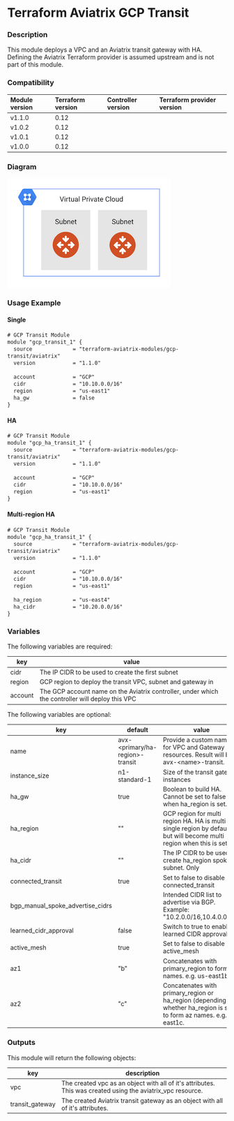 # Terraform Aviatrix GCP Transit

### Description

This module deploys a VPC and an Aviatrix transit gateway with HA. Defining the Aviatrix Terraform provider is assumed upstream and is not part of this module.

### Compatibility
Module version | Terraform version | Controller version | Terraform provider version
:--- | :--- | :--- | :---
v1.1.0 | 0.12 | | 
v1.0.2 | 0.12 | | 
v1.0.1 | 0.12 | |
v1.0.0 | 0.12 | |

### Diagram

<img src="https://github.com/terraform-aviatrix-modules/terraform-aviatrix-gcp-transit/blob/master/img/transit-vpc-gcp-ha.png?raw=true">

### Usage Example

#### Single
```
# GCP Transit Module
module "gcp_transit_1" {
  source             = "terraform-aviatrix-modules/gcp-transit/aviatrix"
  version            = "1.1.0"
  
  account            = "GCP"
  cidr               = "10.10.0.0/16"
  region             = "us-east1"
  ha_gw              = false
}
```

#### HA
```
# GCP Transit Module
module "gcp_ha_transit_1" {
  source             = "terraform-aviatrix-modules/gcp-transit/aviatrix"
  version            = "1.1.0"

  account            = "GCP"
  cidr               = "10.10.0.0/16"
  region             = "us-east1"
}

```

#### Multi-region HA
```
# GCP Transit Module
module "gcp_ha_transit_1" {
  source             = "terraform-aviatrix-modules/gcp-transit/aviatrix"
  version            = "1.1.0"

  account            = "GCP"
  cidr               = "10.10.0.0/16"
  region             = "us-east1"
  
  ha_region          = "us-east4"
  ha_cidr            = "10.20.0.0/16"
}
```

### Variables
The following variables are required:

key | value
--- | ---
cidr | The IP CIDR to be used to create the first subnet
region | GCP region to deploy the transit VPC, subnet and gateway in
account | The GCP account name on the Aviatrix controller, under which the controller will deploy this VPC

The following variables are optional:

key | default | value
--- | --- | ---
name | avx-\<primary/ha-region\>-transit | Provide a custom name for VPC and Gateway resources. Result will be avx-\<name\>-transit.
instance_size | n1-standard-1 | Size of the transit gateway instances
ha_gw | true | Boolean to build HA. Cannot be set to false when ha_region is set.
ha_region | "" | GCP region for multi region HA. HA is multi-az single region by default, but will become multi region when this is set.
ha_cidr | "" | The IP CIDR to be used to create ha_region spoke subnet. Only 
connected_transit | true | Set to false to disable connected_transit
bgp_manual_spoke_advertise_cidrs | | Intended CIDR list to advertise via BGP. Example: "10.2.0.0/16,10.4.0.0/16" 
learned_cidr_approval | false | Switch to true to enable learned CIDR approval
active_mesh | true | Set to false to disable active_mesh
az1 | "b" | Concatenates with primary_region to form az names. e.g. us-east1b.
az2 | "c" | Concatenates with primary_region or ha_region (depending whether ha_region is set) to form az names. e.g. us-east1c.

### Outputs

This module will return the following objects:

key | description
--- | ---
vpc | The created vpc as an object with all of it's attributes. This was created using the aviatrix_vpc resource.
transit_gateway | The created Aviatrix transit gateway as an object with all of it's attributes.
